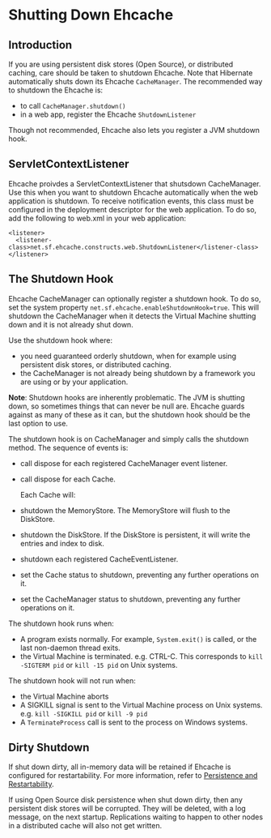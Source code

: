 ---
---
# Shutting Down Ehcache <a name="Shutting-Down-Ehcache"/>

 

## Introduction
If you are using persistent disk stores (Open Source), or distributed caching, care should be taken to shutdown Ehcache.
Note that Hibernate automatically shuts down its Ehcache `CacheManager`.
The recommended way to shutdown the Ehcache is:

* to call `CacheManager.shutdown()`
* in a web app, register the Ehcache `ShutdownListener`

Though not recommended, Ehcache also lets you register a JVM shutdown hook.

## ServletContextListener
Ehcache proivdes a ServletContextListener that shutsdown CacheManager. Use this when you want to shutdown
Ehcache automatically when the web application is shutdown.
To receive notification events, this class must be configured in the deployment
descriptor for the web application.
To do so, add the following to web.xml in your web application:

    <listener>
      <listener-class>net.sf.ehcache.constructs.web.ShutdownListener</listener-class>
    </listener>

## The Shutdown Hook
Ehcache CacheManager can optionally register a shutdown hook.
To do so, set the system property `net.sf.ehcache.enableShutdownHook=true`.
This will shutdown the CacheManager when it detects the Virtual Machine shutting down and
it is not already shut down.

Use the shutdown hook where:

*   you need guaranteed orderly shutdown, when for example using persistent disk stores,
   or distributed caching.
*   the CacheManager is not already being shutdown by a framework you are using or by your application.

**Note**: Shutdown hooks are inherently problematic. The JVM is shutting down, so sometimes things that can never be null are. Ehcache guards against as many of these as it can, but the shutdown hook should be the last option to use.

The shutdown hook is on CacheManager and simply calls the shutdown method.
The sequence of events is:

*   call dispose for each registered CacheManager event listener.
*   call dispose for each Cache.

    Each Cache will:
*   shutdown the MemoryStore. The MemoryStore will flush to the DiskStore.
*   shutdown the DiskStore. If the DiskStore is persistent, it will write the entries and index to disk.
*   shutdown each registered CacheEventListener.
*   set the Cache status to shutdown, preventing any further operations on it.
*   set the CacheManager status to shutdown, preventing any further operations on it.

The shutdown hook runs when:

* A program exists normally. For example,  `System.exit()` is called, or the last non-daemon thread exits.
* the Virtual Machine is terminated. e.g. CTRL-C. This corresponds to `kill -SIGTERM pid` or `kill -15 pid` on Unix systems.

The shutdown hook will not run when:

* the Virtual Machine aborts
* A SIGKILL signal is sent to the Virtual Machine process on Unix
systems. e.g. `kill -SIGKILL pid` or `kill -9 pid`
* A `TerminateProcess` call is sent to the process on Windows systems.

## Dirty Shutdown
If shut down dirty, all in-memory data will be retained if Ehcache is configured for restartability. For more information, refer to [Persistence and Restartability](/documentation/2.6/configuration/fast-restart).

If using Open Source disk persistence when shut down dirty, then any persistent disk stores will be corrupted. They will be deleted, with a log message, on the next startup.
Replications waiting to happen to other nodes in a distributed cache will also not get written.
